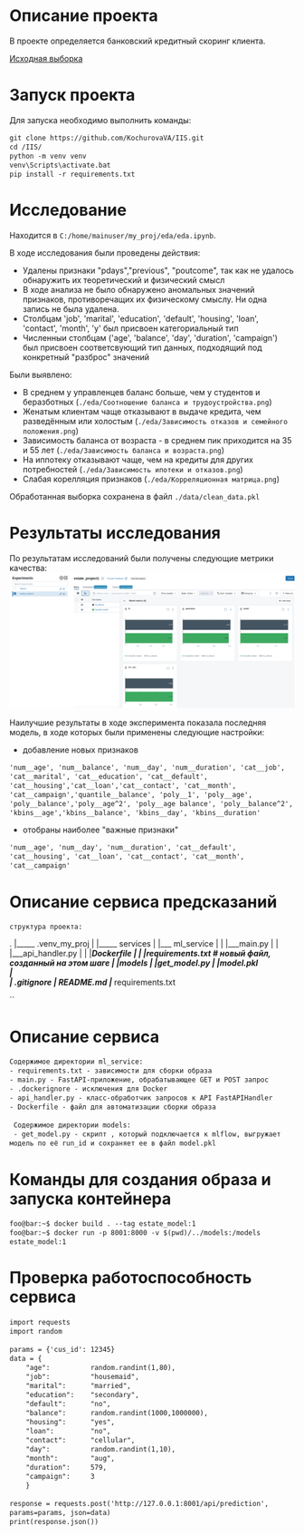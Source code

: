 # Описание проекта
В проекте определяется банковский кредитный скоринг клиента.

[Исходная выборка ](https://www.kaggle.com/datasets/kapturovalexander/bank-credit-scoring/data)

# Запуск проекта
Для запуска необходимо выполнить команды:
```
git clone https://github.com/KochurovaVA/IIS.git
cd /IIS/
python -m venv venv
venv\Scripts\activate.bat
pip install -r requirements.txt
```
# Исследование

Находится в `C:/home/mainuser/my_proj/eda/eda.ipynb`. 

В ходе исследования были проведены действия:
* Удалены признаки "pdays","previous", "poutcome", так как не удалось обнаружить их теоретический и физический смысл
* В ходе анализа не было обнаружено аномальных значений признаков, противоречащих их физическому смыслу. Ни одна запись не была удалена.
* Столбцам 'job', 'marital', 'education', 'default', 'housing', 'loan', 'contact', 'month', 'y' был присвоен категориальный тип
* Численныи столбцам ('age', 'balance', 'day', 'duration', 'campaign') был присвоен соответсвующий тип данных, подходящий под конкретный "разброс" значений

Были выявлено: 
* В среднем у управленцев баланс больше, чем у студентов и беразботных (`./eda/Соотношение баланса и трудоустройства.png`)
* Женатым клиентам чаще отказывают в выдаче кредита, чем разведённым или холостым (`./eda/Зависимость отказов и семейного положения.png`)
* Зависимость баланса от возраста - в среднем пик приходится на 35 и 55 лет (`./eda/Зависимость баланса и возраста.png`)
* На иппотеку отказывают чаще, чем на кредиты для других потребностей (`./eda/Зависимость ипотеки и отказов.png`)
* Слабая корелляция признаков (`./eda/Корреляционная матрица.png`)

Обработанная выборка сохранена в файл `./data/clean_data.pkl`

# Результаты исследования

По результатам исследований были получены следующие метрики качества:
![alt text](image.png)

Наилучшие результаты в ходе эксперимента показала последняя модель, в ходе которых были применены следующие настройки:
* добавление новых признаков

```
'num__age', 'num__balance', 'num__day', 'num__duration', 'cat__job',
'cat__marital', 'cat__education', 'cat__default', 'cat__housing','cat__loan','cat__contact', 'cat__month', 'cat__campaign','quantile__balance', 'poly__1', 'poly__age', 'poly__balance','poly__age^2', 'poly__age balance', 'poly__balance^2', 'kbins__age','kbins__balance', 'kbins__day', 'kbins__duration'
```

* отобраны наиболее "важные признаки"

```
'num__age', 'num__day', 'num__duration', 'cat__default', 'cat__housing', 'cat__loan', 'cat__contact', 'cat__month', 'cat__campaign'
```

# Описание сервиса предсказаний

```
структура проекта:
```
 .
 |_____ .venv_my_proj
 |
 |_____ services
 |       |___ ml_service
 |       |      |___main.py
 |       |      |___api_handler.py
 |       |      |___Dockerfile
 |       |      |___requirements.txt  # новый файл, созданный на этом шаге
 |       |___models
 |              |___get_model.py
 |              |___model.pkl   
 |              
 |_____ .gitignore
 |_____ README.md
 |_____ requirements.txt  

 ``

 # Описание сервиса

 ```
 Cодержимое директории ml_service:
 - requirements.txt - зависимости для сборки образа
 - main.py - FastAPI-приложение, обрабатывающее GET и POST запрос
 - .dockerignore - исключения для Docker
 - api_handler.py - класс-обработчик запросов к API FastAPIHandler
 - Dockerfile - файл для автоматизации сборки образа

  Cодержимое директории models:
  - get_model.py - скрипт , который подключается к mlflow, выгружает модель по её run_id и сохраняет ее в файл model.pkl
  ```

#  Команды для создания образа и запуска контейнера

```
foo@bar:~$ docker build . --tag estate_model:1
foo@bar:~$ docker run -p 8001:8000 -v $(pwd)/../models:/models estate_model:1

```

# Проверка работоспособность сервиса

```
import requests
import random

params = {'cus_id': 12345}
data = {
    "age":          random.randint(1,80),
    "job":          "housemaid",
    "marital":	    "married",
    "education":	"secondary",
    "default":	    "no",
    "balance":	    random.randint(1000,1000000),
    "housing":	    "yes",
    "loan":	        "no",
    "contact":	    "cellular",
    "day":	        random.randint(1,10),
    "month":	    "aug",
    "duration":     579,
    "campaign":     3
    } 

response = requests.post('http://127.0.0.1:8001/api/prediction', params=params, json=data)
print(response.json())
```
